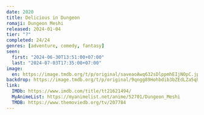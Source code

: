 ```yaml
---
date: 2020
title: Delicious in Dungeon
romaji: Dungeon Meshi
released: 2024-01-04
tier: "?"
completed: 24/24
genres: [adventure, comedy, fantasy]
seen:
  first: "2024-06-30T13:51:00+07:00"
  last: "2024-07-03T17:35:00+07:00"
image:
  en: https://image.tmdb.org/t/p/original/saveaoAwq632sDlppmhEIjNOpC.jpg
backdrop: https://image.tmdb.org/t/p/original/9qngg89Hohbdib3bZEdLZa5qhOl.jpg
link:
  IMDb: https://www.imdb.com/title/tt21621494/
  MyAnimeList: https://myanimelist.net/anime/52701/Dungeon_Meshi
  TMDB: https://www.themoviedb.org/tv/207784
---
```

